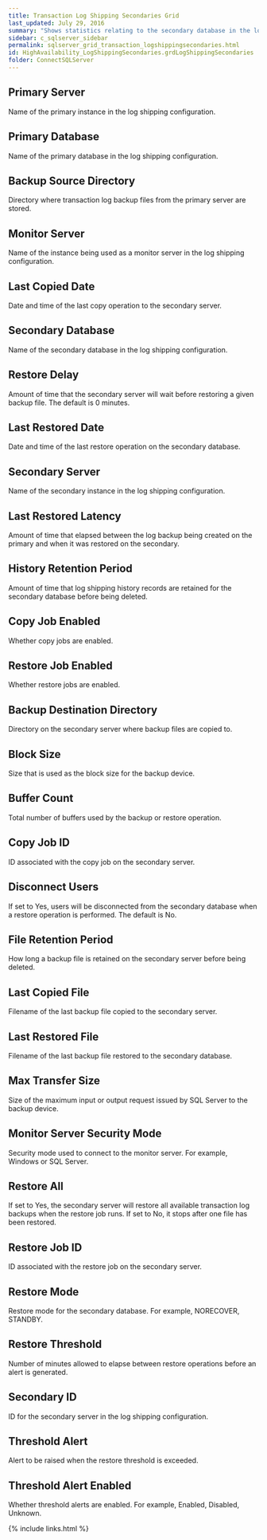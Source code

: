 ```yaml
---
title: Transaction Log Shipping Secondaries Grid
last_updated: July 29, 2016
summary: "Shows statistics relating to the secondary database in the log shipping configuration."
sidebar: c_sqlserver_sidebar
permalink: sqlserver_grid_transaction_logshippingsecondaries.html
id: HighAvailability_LogShippingSecondaries.grdLogShippingSecondaries
folder: ConnectSQLServer
---
```




## Primary Server

Name of the primary instance in the log shipping configuration.

## Primary Database

Name of the primary database in the log shipping configuration.

## Backup Source Directory

Directory where transaction log backup files from the primary server are stored.

## Monitor Server

Name of the instance being used as a monitor server in the log shipping configuration.

## Last Copied Date

Date and time of the last copy operation to the secondary server.

## Secondary Database

Name of the secondary database in the log shipping configuration.

## Restore Delay

Amount of time that the secondary server will wait before restoring a given backup file. The default is 0 minutes.

## Last Restored Date

Date and time of the last restore operation on the secondary database.

## Secondary Server

Name of the secondary instance in the log shipping configuration.

## Last Restored Latency

Amount of time that elapsed between the log backup being created on the primary and when it was restored on the secondary.

## History Retention Period

Amount of time that log shipping history records are retained for the secondary database before being deleted.

## Copy Job Enabled

Whether copy jobs are enabled.

## Restore Job Enabled

Whether restore jobs are enabled.

## Backup Destination Directory

Directory on the secondary server where backup files are copied to.

## Block Size

Size that is used as the block size for the backup device.

## Buffer Count

Total number of buffers used by the backup or restore operation.

## Copy Job ID

ID associated with the copy job on the secondary server.

## Disconnect Users

If set to Yes, users will be disconnected from the secondary database when a restore operation is performed. The default is No.

## File Retention Period

How long a backup file is retained on the secondary server before being deleted.

## Last Copied File

Filename of the last backup file copied to the secondary server.

## Last Restored File

Filename of the last backup file restored to the secondary database.

## Max Transfer Size

Size of the maximum input or output request issued by SQL Server to the backup device.

## Monitor Server Security Mode

Security mode used to connect to the monitor server. For example, Windows or SQL Server.

## Restore All

If set to Yes, the secondary server will restore all available transaction log backups when the restore job runs. If set to No, it stops after one file has been restored.

## Restore Job ID

ID associated with the restore job on the secondary server.

## Restore Mode

Restore mode for the secondary database. For example, NORECOVER, STANDBY.

## Restore Threshold

Number of minutes allowed to elapse between restore operations before an alert is generated.

## Secondary ID

ID for the secondary server in the log shipping configuration.

## Threshold Alert

Alert to be raised when the restore threshold is exceeded.

## Threshold Alert Enabled

Whether threshold alerts are enabled. For example, Enabled, Disabled, Unknown.

{% include links.html %}
